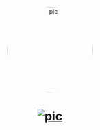 <p align="center"><a href="https://github.com/LittleBearz160" target="_blank" rel="noopener noreferrer"><img  alt="pic" height="200" style="border-radius:1000px;" src="https://cdn.discordapp.com/attachments/919043312260898836/939163822248300584/1643984496849.png"></a></p>
 
 
# <p align="center"><a href="https://github.com/LittleBearz160" target="_blank" rel="noopener noreferrer"><img  alt="pic" src="https://readme-typing-svg.herokuapp.com?color=%2336BCF7&size=45&vCenter=true&height=50&lines=SOURCE+WEB+INFO"></a></p>
